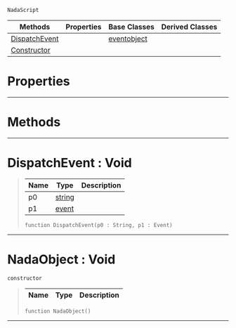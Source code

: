  `NadaScript`

|Methods|Properties|Base Classes|Derived Classes|
|---|---|---|---|
|[ DispatchEvent](https://github.com/ZilchEngine/ZilchDocs/blob/master/code_reference/class_reference/nadaobject.markdown#dispatchevent-void)| |[eventobject](https://github.com/ZilchEngine/ZilchDocs/blob/master/code_reference/class_reference/eventobject.markdown)| |
|[ Constructor](https://github.com/ZilchEngine/ZilchDocs/blob/master/code_reference/class_reference/nadaobject.markdown#nadaobject-void)| | | |


 #  Properties


---  
 #  Methods


---  
 #  DispatchEvent : Void

> 
> |Name|Type|Description|
> |---|---|---|
> |p0|[string](https://github.com/ZilchEngine/ZilchDocs/blob/master/code_reference/nada_base_types/string.markdown)| |
> |p1|[event](https://github.com/ZilchEngine/ZilchDocs/blob/master/code_reference/class_reference/event.markdown)| |
> ``` lang=cpp, name=Nada
> function DispatchEvent(p0 : String, p1 : Event)
> ``` 


---  
 #  NadaObject : Void

 `constructor`

> 
> |Name|Type|Description|
> |---|---|---|
> ``` lang=cpp, name=Nada
> function NadaObject()
> ``` 


---  
 

 